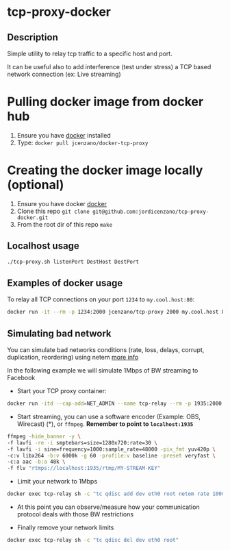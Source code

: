 # tcp-proxy-docker

## Description

Simple utility to relay tcp traffic to a specific host and port.

It can be useful also to add interference (test under stress) a TCP based network connection (ex: Live streaming)

# Pulling docker image from docker hub
1. Ensure you have [docker](https://www.docker.com) installed
2. Type: `docker pull jcenzano/docker-tcp-proxy`

# Creating the docker image locally (optional)
1. Ensure you have docker [docker](https://www.docker.com) 
2. Clone this repo `git clone git@github.com:jordicenzano/tcp-proxy-docker.git`
2. From the root dir of this repo `make`

## Localhost usage
```bash
./tcp-proxy.sh listenPort DestHost DestPort
```

## Examples of docker usage
To relay all TCP connections on your port `1234` to `my.cool.host:80`:

```bash
docker run -it --rm -p 1234:2000 jcenzano/tcp-proxy 2000 my.cool.host 80
```

## Simulating bad network

You can simulate bad networks conditions (rate, loss, delays, corrupt, duplication, reordering) using netem [more info](https://www.man7.org/linux/man-pages/man8/tc-netem.8.html)

In the following example we will simulate 1Mbps of BW streaming to Facebook

- Start your TCP proxy container:
```bash
docker run -itd --cap-add=NET_ADMIN --name tcp-relay --rm -p 1935:2000 jcenzano/docker-tcp-proxy:latest 2000 rtmp-pc.facebook.com 443
```

- Start streaming, you can use a software encoder (Example: OBS, Wirecast) (*), or `ffmpeg`. **Remember to point to `localhost:1935`**
```bash
ffmpeg -hide_banner -y \
-f lavfi -re -i smptebars=size=1280x720:rate=30 \
-f lavfi -i sine=frequency=1000:sample_rate=48000 -pix_fmt yuv420p \
-c:v libx264 -b:v 6000k -g 60 -profile:v baseline -preset veryfast \
-c:a aac -b:a 48k \
-f flv "rtmps://localhost:1935/rtmp/MY-STREAM-KEY"
```

- Limit your network to 1Mbps
```bash
docker exec tcp-relay sh -c "tc qdisc add dev eth0 root netem rate 1000kbit"
```

- At this point you can observe/measure how your communication protocol deals with those BW restrictions

- Finally remove your network limits
```bash
docker exec tcp-relay sh -c "tc qdisc del dev eth0 root"
```
